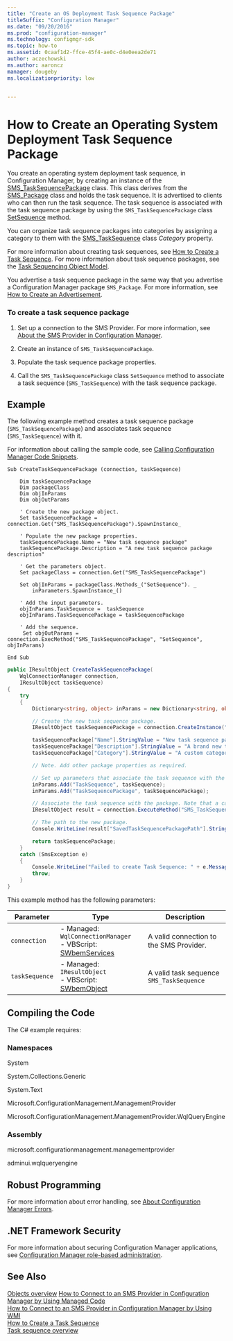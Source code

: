 ```yaml
---
title: "Create an OS Deployment Task Sequence Package"
titleSuffix: "Configuration Manager"
ms.date: "09/20/2016"
ms.prod: "configuration-manager"
ms.technology: configmgr-sdk
ms.topic: how-to
ms.assetid: 0caaf1d2-ffce-45f4-ae0c-d4e0eea2de71
author: aczechowski
ms.author: aaroncz
manager: dougebyms.localizationpriority: low


---
```

# How to Create an Operating System Deployment Task Sequence Package
You create an operating system deployment task sequence, in Configuration Manager, by creating an instance of the [SMS_TaskSequencePackage](../../develop/reference/osd/sms_tasksequencepackage-server-wmi-class.md) class. This class derives from the [SMS_Package](../../develop/reference/core/servers/configure/sms_package-server-wmi-class.md) class and holds the task sequence. It is advertised to clients who can then run the task sequence. The task sequence is associated with the task sequence package by using the `SMS_TaskSequencePackage` class [SetSequence](../../develop/reference/osd/setsequence-method-in-class-sms_tasksequencepackage.md) method.  

 You can organize task sequence packages into categories by assigning a category to them with the [SMS_TaskSequence](../../develop/reference/osd/sms_tasksequence-server-wmi-class.md) class *Category* property.  

 For more information about creating task sequences, see [How to Create a Task Sequence](../../develop/osd/how-to-create-an-operating-system-deployment-task-sequence.md). For more information about task sequence packages, see the [Task Sequencing Object Model](../../develop/osd/operating-system-deployment-task-sequence-object-model.md).  

 You advertise a task sequence package in the same way that you advertise a Configuration Manager package `SMS_Package`. For more information, see [How to Create an Advertisement](../../develop/core/servers/configure/how-to-create-an-advertisement.md).  

### To create a task sequence package  

1.  Set up a connection to the SMS Provider. For more information, see [About the SMS Provider in Configuration Manager](../../develop/core/understand/how-to-connect-to-an-sms-provider-by-using-managed-code.md).  

2.  Create an instance of `SMS_TaskSequencePackage`.  

3.  Populate the task sequence package properties.  

4.  Call the `SMS_TaskSequencePackage` class `SetSequence` method to associate a task sequence (`SMS_TaskSequence`) with the task sequence package.  

## Example  
 The following example method creates a task sequence package (`SMS_TaskSequencePackage`) and associates task sequence (`SMS_TaskSequence`) with it.  

 For information about calling the sample code, see [Calling Configuration Manager Code Snippets](../../develop/core/understand/calling-code-snippets.md).  

```vbs  
Sub CreateTaskSequencePackage (connection, taskSequence)  

    Dim taskSequencePackage  
    Dim packageClass  
    Dim objInParams  
    Dim objOutParams  

    ' Create the new package object.  
    Set taskSequencePackage = connection.Get("SMS_TaskSequencePackage").SpawnInstance_  

    ' Populate the new package properties.  
    taskSequencePackage.Name = "New task sequence package"  
    taskSequencePackage.Description = "A new task sequence package description"  

    ' Get the parameters object.  
    Set packageClass = connection.Get("SMS_TaskSequencePackage")  

    Set objInParams = packageClass.Methods_("SetSequence"). _  
        inParameters.SpawnInstance_()  

    ' Add the input parameters.  
    objInParams.TaskSequence =  taskSequence  
    objInParams.TaskSequencePackage = taskSequencePackage  

    ' Add the sequence.  
     Set objOutParams = connection.ExecMethod("SMS_TaskSequencePackage", "SetSequence", objInParams)  

End Sub  

```  

```c#  
public IResultObject CreateTaskSequencePackage(  
    WqlConnectionManager connection,   
    IResultObject taskSequence)  
{  
    try  
    {  
        Dictionary<string, object> inParams = new Dictionary<string, object>();  

        // Create the new task sequence package.  
        IResultObject taskSequencePackage = connection.CreateInstance("SMS_TaskSequencePackage");  

        taskSequencePackage["Name"].StringValue = "New task sequence package";  
        taskSequencePackage["Description"].StringValue = "A brand new task sequence package";  
        taskSequencePackage["Category"].StringValue = "A custom category";  

        // Note. Add other package properties as required.  

        // Set up parameters that associate the task sequence with the package.  
        inParams.Add("TaskSequence", taskSequence);  
        inParams.Add("TaskSequencePackage", taskSequencePackage);  

        // Associate the task sequence with the package. Note that a call to Put is not required.  
        IResultObject result = connection.ExecuteMethod("SMS_TaskSequencePackage", "SetSequence", inParams);  

        // The path to the new package.  
        Console.WriteLine(result["SavedTaskSequencePackagePath"].StringValue);  

        return taskSequencePackage;  
    }  
    catch (SmsException e)  
    {  
        Console.WriteLine("Failed to create Task Sequence: " + e.Message);  
        throw;  
    }  
}  

```  

 This example method has the following parameters:  

|Parameter|Type|Description|  
|---------------|----------|-----------------|  
|`connection`|-   Managed: `WqlConnectionManager`<br />-   VBScript: [SWbemServices](/windows/win32/wmisdk/swbemservices)|A valid connection to the SMS Provider.|  
|`taskSequence`|-   Managed: `IResultObject`<br />-   VBScript: [SWbemObject](/windows/win32/wmisdk/swbemobject)|A valid task sequence `SMS_TaskSequence`|  

## Compiling the Code  
 The C# example requires:  

### Namespaces  
 System  

 System.Collections.Generic  

 System.Text  

 Microsoft.ConfigurationManagement.ManagementProvider  

 Microsoft.ConfigurationManagement.ManagementProvider.WqlQueryEngine  

### Assembly  
 microsoft.configurationmanagement.managementprovider  

 adminui.wqlqueryengine  

## Robust Programming  
 For more information about error handling, see [About Configuration Manager Errors](../../develop/core/understand/about-configuration-manager-errors.md).  

## .NET Framework Security  
 For more information about securing Configuration Manager applications, see [Configuration Manager role-based administration](../../develop/core/servers/configure/role-based-administration.md).  

## See Also  
 [Objects overview](../core/understand/configuration-manager-objects-overview.md)
 [How to Connect to an SMS Provider in Configuration Manager by Using Managed Code](../../develop/core/understand/how-to-connect-to-an-sms-provider-by-using-managed-code.md)   
 [How to Connect to an SMS Provider in Configuration Manager by Using WMI](../../develop/core/understand/how-to-connect-to-an-sms-provider-in-configuration-manager-by-using-wmi.md)   
 [How to Create a Task Sequence](../../develop/osd/how-to-create-an-operating-system-deployment-task-sequence.md)   
 [Task sequence overview](operating-system-deployment-task-sequences-overview.md)

